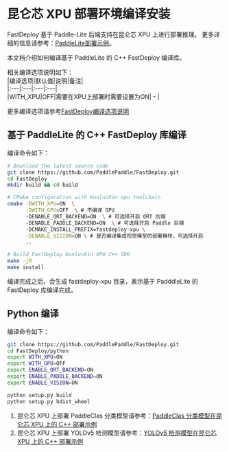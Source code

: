 # 昆仑芯 XPU 部署环境编译安装

FastDeploy 基于 Paddle-Lite 后端支持在昆仑芯 XPU 上进行部署推理。
更多详细的信息请参考：[PaddleLite部署示例](https://www.paddlepaddle.org.cn/lite/develop/demo_guides/kunlunxin_xpu.html#xpu)。

本文档介绍如何编译基于 PaddleLite 的 C++ FastDeploy 编译库。

相关编译选项说明如下：  
|编译选项|默认值|说明|备注|  
|:---|:---|:---|:---|  
|WITH_XPU|OFF|需要在XPU上部署时需要设置为ON| - |

更多编译选项请参考[FastDeploy编译选项说明](./README.md)

## 基于 PaddleLite 的 C++ FastDeploy 库编译
编译命令如下：
```bash
# Download the latest source code
git clone https://github.com/PaddlePaddle/FastDeploy.git
cd FastDeploy  
mkdir build && cd build

# CMake configuration with KunlunXin xpu toolchain
cmake -DWITH_XPU=ON  \
      -DWITH_GPU=OFF  \ # 不编译 GPU
      -DENABLE_ORT_BACKEND=ON  \ # 可选择开启 ORT 后端
      -DENABLE_PADDLE_BACKEND=ON  \ # 可选择开启 Paddle 后端
      -DCMAKE_INSTALL_PREFIX=fastdeploy-xpu \
      -DENABLE_VISION=ON \ # 是否编译集成视觉模型的部署模块，可选择开启
      ..

# Build FastDeploy KunlunXin XPU C++ SDK
make -j8
make install
```  
编译完成之后，会生成 fastdeploy-xpu 目录，表示基于 PadddleLite 的 FastDeploy 库编译完成。

## Python 编译
编译命令如下：
```bash
git clone https://github.com/PaddlePaddle/FastDeploy.git
cd FastDeploy/python
export WITH_XPU=ON
export WITH_GPU=OFF
export ENABLE_ORT_BACKEND=ON
export ENABLE_PADDLE_BACKEND=ON
export ENABLE_VISION=ON

python setup.py build
python setup.py bdist_wheel
```  

1. 昆仑芯 XPU 上部署 PaddleClas 分类模型请参考：[PaddleClas 分类模型在昆仑芯 XPU 上的 C++ 部署示例](../../../examples/vision/classification/paddleclas/xpu/README.md)
2. 昆仑芯 XPU 上部署 YOLOv5 检测模型请参考：[YOLOv5 检测模型在昆仑芯 XPU 上的 C++ 部署示例](../../../examples/vision/detection/yolov5/xpu/README.md)
